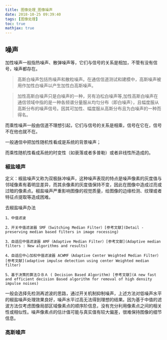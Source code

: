 ```yaml
---
title: 图像处理_图像噪声
date: 2018-10-25 09:39:40
tags: [图像处理]
toc: true
mathjax: true
---
```





<!--more-->

## 噪声
加性噪声一般指热噪声、散弹噪声等，它们与信号的关系是相加，不管有没有信号，噪声都存在。 

>高斯白噪声包括热噪声和散粒噪声。在通信信道测试和建模中，高斯噪声被用作加性白噪声以产生加性白高斯噪声。

>加性高斯白噪声只是白噪声的一种，另有泊松白噪声等,加性高斯白噪声在通信领域中指的是一种各频谱分量服从均匀分布（即白噪声），且幅度服从高斯分布的噪声信号。因其可加性、幅度服从高斯分布且为白噪声的一种而得名。

而乘性噪声一般由信道不理想引起，它们与信号的关系是相乘，信号在它在，信号不在他也就不在。 

一般通信中把加性随机性看成是系统的背景噪声； 

而乘性随机性看成系统的时变性（如衰落或者多普勒）或者非线性所造成的。

### 椒盐噪声

定义：椒盐噪声又称为双极脉冲噪声，这种噪声表现的特点是噪声像素的灰度值与邻域像素有着明显差异，而其余像素的灰度值保持不变，因此在图像中造成过亮或过暗的像素点。椒盐噪声严重影响图像的视觉质量，给图像的边缘检测、纹理或者特征点提取等造成困难。

去椒盐噪声办法
```
1、中值滤波

2、开关中值滤波器 SMF（Switching Median Filter）[参考文献](Detail - preserving median based filters in image rocessing)

3、自适应中值滤波器 AMF（Adaptive Median Filter）[参考文献](Adaptive median filters : New algorithms and results)

4、自适应中心加权中值滤波器 ACWMF（Adaptive Center Weighted Median Filter） [参考文献](adaptive impulse detection using center Weighted median filter)

5、基于决策的算法ＤＢＡ ( Decision Based Algorithm) [参考文献](A new fast and efficient decision Based algorithm for removal of high density impulse noises)
```

一般会选择先检测再滤波的思路，通过开关机制抑制噪声，上述方法对低噪声水平的椒盐噪声处理效果良好，噪声水平过高无法得到理想的结果。因为基于中值的滤波方法仅考虑图像局部区域像素点的顺序阶信息，没有充分利用像素点之间的相关性或相似性。噪声像素点的估计值可能与真实值有较大偏差，很难保持图像的细节信息。




### 高斯噪声
